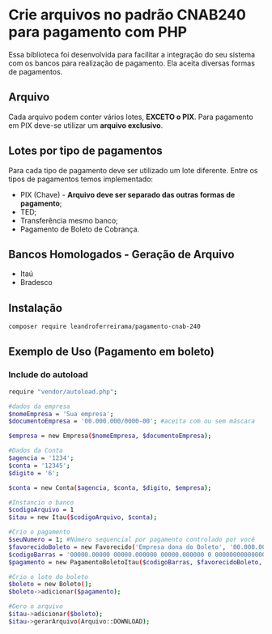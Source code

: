 # Crie arquivos no padrão CNAB240 para pagamento com PHP
Essa biblioteca foi desenvolvida para facilitar a integração do seu sistema com os 
bancos para realização de pagamento. Ela aceita diversas formas de pagamentos.

## Arquivo
Cada arquivo podem conter vários lotes, **EXCETO o PIX**. Para pagamento em PIX deve-se 
utilizar um **arquivo exclusivo**.

## Lotes por tipo de pagamentos
Para cada tipo de pagamento deve ser utilizado um lote diferente. Entre os tipos de 
pagamentos
temos implementado:
- PIX (Chave) - **Arquivo deve ser separado das outras formas de pagamento**;
- TED;
- Transferência mesmo banco;
- Pagamento de Boleto de Cobrança.

## Bancos Homologados - Geração de Arquivo
- Itaú
- Bradesco

## Instalação

```bash
composer require leandroferreirama/pagamento-cnab-240
```

## Exemplo de Uso (Pagamento em boleto)

### Include do autoload
```bash
require "vendor/autoload.php";
```

```bash
#dados da empresa
$nomeEmpresa = 'Sua empresa';
$documentoEmpresa = '00.000.000/0000-00'; #aceita com ou sem máscara

$empresa = new Empresa($nomeEmpresa, $documentoEmpresa);

#Dados da Conta
$agencia = '1234';
$conta = '12345';
$digito = '6';

$conta = new Conta($agencia, $conta, $digito, $empresa);

#Instancio o banco
$codigoArquivo = 1
$itau = new Itau($codigoArquivo, $conta);

#Crio o pagamento
$seuNumero = 1; #Número sequencial por pagamento controlado por você
$favorecidoBoleto = new Favorecido('Empresa dona do Boleto', '00.000.000/0001-00');
$codigoBarras = '00000.00000 00000.000000 00000.000000 0 00000000000000';
$pagamento = new PagamentoBoletoItau($codigoBarras, $favorecidoBoleto, '100,00', date("Y-m-d"),$seuNumero);

#Crio o lote do boleto
$boleto = new Boleto();
$boleto->adicionar($pagamento);

#Gero o arquivo
$itau->adicionar($boleto);
$itau->gerarArquivo(Arquivo::DOWNLOAD);
```